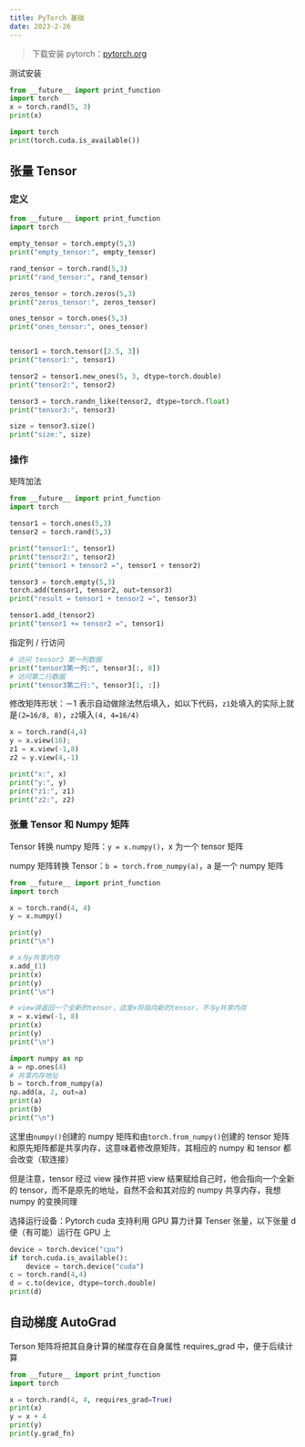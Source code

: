 ```yaml
---
title: PyTorch 基础
date: 2023-2-26
---
```


> 下载安装 pytorch：[pytorch.org](https://pytorch.org/get-started/locally/)

测试安装

```python
from __future__ import print_function
import torch
x = torch.rand(5, 3)
print(x)

import torch
print(torch.cuda.is_available())
```

## 张量 Tensor

### 定义

```python
from __future__ import print_function
import torch

empty_tensor = torch.empty(5,3)
print("empty_tensor:", empty_tensor)

rand_tensor = torch.rand(5,3)
print("rand_tensor:", rand_tensor)

zeros_tensor = torch.zeros(5,3)
print("zeros_tensor:", zeros_tensor)

ones_tensor = torch.ones(5,3)
print("ones_tensor:", ones_tensor)


tensor1 = torch.tensor([2.5, 3])
print("tensor1:", tensor1)

tensor2 = tensor1.new_ones(5, 3, dtype=torch.double)
print("tensor2:", tensor2)

tensor3 = torch.randn_like(tensor2, dtype=torch.float)
print("tensor3:", tensor3)

size = tensor3.size()
print("size:", size)
```

### 操作

矩阵加法

```python
from __future__ import print_function
import torch

tensor1 = torch.ones(5,3)
tensor2 = torch.rand(5,3)

print("tensor1:", tensor1)
print("tensor2:", tensor2)
print("tensor1 + tensor2 =", tensor1 + tensor2)

tensor3 = torch.empty(5,3)
torch.add(tensor1, tensor2, out=tensor3)
print("result = tensor1 + tensor2 =", tensor3)

tensor1.add_(tensor2)
print("tensor1 += tensor2 =", tensor1)
```

指定列 / 行访问

```python
# 访问 tensor3 第一列数据
print("tensor3第一列:", tensor3[:, 0])
# 访问第二行数据
print("tensor3第二行:", tensor3[1, :])
```
 
修改矩阵形状：－1 表示自动做除法然后填入，如以下代码，`z1`处填入的实际上就是`(2=16/8, 8)`，`z2`填入`(4, 4=16/4)`

```python
x = torch.rand(4,4)
y = x.view(16);
z1 = x.view(-1,8)
z2 = y.view(4,-1)

print("x:", x)
print("y:", y)
print("z1:", z1)
print("z2:", z2)
```

### 张量 Tensor 和 Numpy 矩阵

Tensor 转换 numpy 矩阵：`y = x.numpy()`，x 为一个 tensor 矩阵

numpy 矩阵转换 Tensor：`b = torch.from_numpy(a)`，a 是一个 numpy 矩阵

```python
from __future__ import print_function
import torch

x = torch.rand(4, 4)
y = x.numpy()

print(y)
print("\n")

# x与y共享内存
x.add_(1)
print(x)
print(y)
print("\n")

# view讲返回一个全新的tensor，这里x将指向新的tensor，不与y共享内存
x = x.view(-1, 8)
print(x)
print(y)
print("\n")

import numpy as np
a = np.ones(4)
# 共享内存地址
b = torch.from_numpy(a)
np.add(a, 2, out=a)
print(a)
print(b)
print("\n")
```

这里由`numpy()`创建的 numpy 矩阵和由`torch.from_numpy()`创建的 tensor 矩阵和原先矩阵都是共享内存，这意味着修改原矩阵，其相应的 numpy 和 tensor 都会改变（软连接）

但是注意，tensor 经过 view 操作并把 view 结果赋给自己时，他会指向一个全新的 tensor，而不是原先的地址，自然不会和其对应的 numpy 共享内存，我想 numpy 的变换同理

选择运行设备：Pytorch cuda 支持利用 GPU 算力计算 Tenser 张量，以下张量 d 便（有可能）运行在 GPU 上

```python
device = torch.device("cpu")
if torch.cuda.is_available():
	device = torch.device("cuda")
c = torch.rand(4,4)
d = c.to(device, dtype=torch.double)
print(d)
```

## 自动梯度 AutoGrad

Terson 矩阵将把其自身计算的梯度存在自身属性 requires_grad 中，便于后续计算

```python
from __future__ import print_function
import torch

x = torch.rand(4, 4, requires_grad=True)
print(x)
y = x + 4
print(y)
print(y.grad_fn)
```
